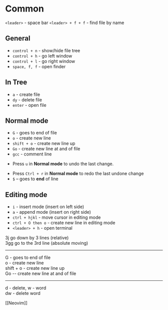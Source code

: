 # Common
`<leader>` - space bar
`<leader> + f + f` - find file by name

## General
- `control + n` - show/hide file tree
- `control + h` - go left window
- `control + l` - go right window
- `space, f, f` - open finder 
## In Tree
- `a` - create file
- `dy` - delete file
- `enter` - open file
## Normal mode
+ `G` - goes to end of file  
+ `o` - create new line  
+ `shift + o` - create new line up  
+ `Go` - create new line at and of file  
+ `gcc` - comment line
- Press `u` in **Normal mode** to undo the last change.
+ Press `Ctrl + r` in **Normal mode** to redo the last undone change
+ `$` – goes to **end** of line
## Editing mode
+ `i` - insert mode (insert on left side)
+ `a` - append mode (insert on right side)
+ `ctrl + hjkl` - move cursor in editing mode
+ `ctrl + O then o` - create new line in editing mode
+ `<leader> + h` - open terminal

3j  go down by 3 lines (relative)  
3gg go to the 3rd line (absolute moving)  
  
------  
G - goes to end of file  
o - create new line  
shift + o - create new line up  
Go -- create new line at and of file  
  
---  
d - delete, w - word  
dw - delete word

[[Neovim]]
